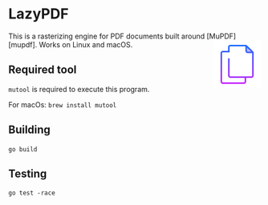 # LazyPDF
This is a rasterizing engine for PDF documents built around [MuPDF][mupdf]. Works on Linux and macOS.
<a target="_blank" href="https://icons8.com/icon/43610/copy">
  <img src="misc/assets/icon.png" align="right" height="96px" width="96px" />
</a>

## Required tool
`mutool` is required to execute this program.

For macOs: `brew install mutool`

## Building
```golang
go build
```

## Testing
```golang
go test -race
```

